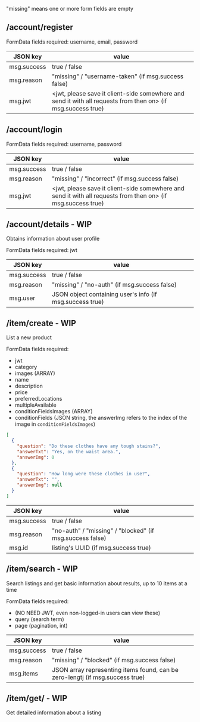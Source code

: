 "missing" means one or more form fields are empty

## /account/register
FormData fields required: username, email, password

| JSON key | value |
| --- | --- |
| msg.success | true / false |
| msg.reason | "missing" / "username-taken" (if msg.success false) |
| msg.jwt | <jwt, please save it client-side somewhere and send it with all requests from then on> (if msg.success true) |

## /account/login
FormData fields required: username, password

| JSON key | value |
| --- | --- |
| msg.success | true / false |
| msg.reason | "missing" / "incorrect" (if msg.success false) |
| msg.jwt | <jwt, please save it client-side somewhere and send it with all requests from then on> (if msg.success true) |

## /account/details - WIP
Obtains information about user profile

FormData fields required: jwt

| JSON key | value |
| --- | --- |
| msg.success | true / false |
| msg.reason | "missing" / "no-auth" (if msg.success false) |
| msg.user | JSON object containing user's info (if msg.success true) |

## /item/create - WIP
List a new product

FormData fields required:
- jwt
- category
- images (ARRAY)
- name
- description
- price
- preferredLocations
- multipleAvailable
- conditionFieldsImages (ARRAY)
- conditionFields (JSON string, the answerImg refers to the index of the image in `conditionFieldsImages`)
```JSON
[
  {
    "question": "Do these clothes have any tough stains?",
    "answerTxt": "Yes, on the waist area.",
    "answerImg": 0
  },
  {
    "question": "How long were these clothes in use?",
    "answerTxt": "",
    "answerImg": null
  }
]
```

| JSON key | value |
| --- | --- |
| msg.success | true / false |
| msg.reason | "no-auth" / "missing" / "blocked" (if msg.success false) |
| msg.id | listing's UUID (if msg.success true) |

## /item/search - WIP
Search listings and get basic information about results, up to 10 items at a time

FormData fields required:
- (NO NEED JWT, even non-logged-in users can view these)
- query (search term)
- page (pagination, int)

| JSON key | value |
| --- | --- |
| msg.success | true / false |
| msg.reason | "missing" / "blocked" (if msg.success false) |
| msg.items | JSON array representing items found, can be zero-lengtj (if msg.success true) |

## /item/get/<UUID> - WIP
Get detailed information about a listing